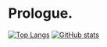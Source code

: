 # Prologue.

[![Top Langs](https://github-readme-stats.vercel.app/api/top-langs/?username=TouchToStart&layout=donut)](https://github.com/anuraghazra/github-readme-stats)
[![GitHub stats](https://github-readme-stats.vercel.app/api?username=TouchToStart&show_icons=true&theme=tokyonight)](https://github.com/anuraghazra/github-readme-stats)
